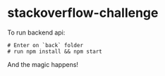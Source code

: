 # stackoverflow-challenge

To run backend api:

```
# Enter on `back` folder
# run npm install && npm start
```

And the magic happens!